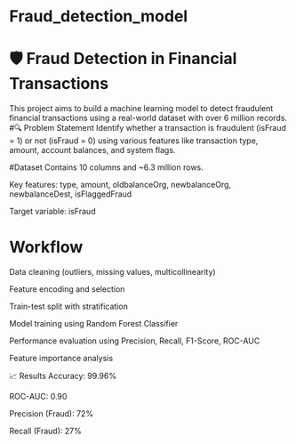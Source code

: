 # Fraud_detection_model
# 🛡️ Fraud Detection in Financial Transactions
This project aims to build a machine learning model to detect fraudulent financial transactions using a real-world dataset with over 6 million records.
 #🔍 Problem Statement
Identify whether a transaction is fraudulent (isFraud = 1) or not (isFraud = 0) using various features like transaction type, amount, account balances, and system flags.

 #Dataset
Contains 10 columns and ~6.3 million rows.

Key features: type, amount, oldbalanceOrg, newbalanceOrg, newbalanceDest, isFlaggedFraud

Target variable: isFraud

# Workflow
Data cleaning (outliers, missing values, multicollinearity)

Feature encoding and selection

Train-test split with stratification

Model training using Random Forest Classifier

Performance evaluation using Precision, Recall, F1-Score, ROC-AUC

Feature importance analysis

📈 Results
Accuracy: 99.96%

ROC-AUC: 0.90

Precision (Fraud): 72%

Recall (Fraud): 27%
